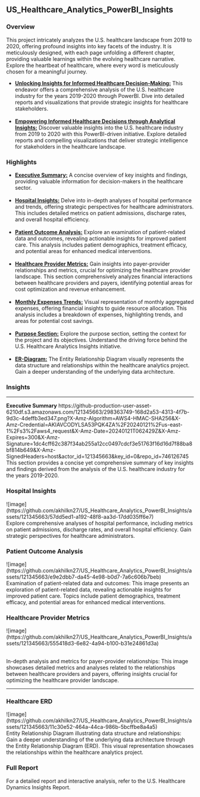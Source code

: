 <h2>US_Healthcare_Analytics_PowerBI_Insights</h2>

<h3>Overview</h3>

This project intricately analyzes the U.S. healthcare landscape from 2019 to 2020, offering profound insights into key facets of the industry. It is meticulously designed, with each page unfolding a different chapter, providing valuable learnings within the evolving healthcare narrative. Explore the heartbeat of healthcare, where every word is meticulously chosen for a meaningful journey.

<ul>
  <li><b><u>Unlocking Insights for Informed Healthcare Decision-Making:</b></u> This endeavor offers a comprehensive analysis of the U.S. healthcare industry for the years 2019-2020 through PowerBI. Dive into detailed reports and visualizations that provide strategic insights for healthcare stakeholders.</b></li><br>

<li><b><u>Empowering Informed Healthcare Decisions through Analytical Insights:</b></u> Discover valuable insights into the U.S. healthcare industry from 2019 to 2020 with this PowerBI-driven initiative. Explore detailed reports and compelling visualizations that deliver strategic intelligence for stakeholders in the healthcare landscape.</li></ul>

<h3>Highlights</h3>
<ul>
  <li><b><u>Executive Summary:</b></u> A concise overview of key insights and findings, providing valuable information for decision-makers in the healthcare sector.</li><br>

<li><b><u>Hospital Insights:</b></u> Delve into in-depth analyses of hospital performance and trends, offering strategic perspectives for healthcare administrators. This includes detailed metrics on patient admissions, discharge rates, and overall hospital efficiency.</li><br>

<li><b><u>Patient Outcome Analysis:</b></u> Explore an examination of patient-related data and outcomes, revealing actionable insights for improved patient care. This analysis includes patient demographics, treatment efficacy, and potential areas for enhanced medical interventions.</li><br>

<li><b><u>Healthcare Provider Metrics:</b></u> Gain insights into payer-provider relationships and metrics, crucial for optimizing the healthcare provider landscape. This section comprehensively analyzes financial interactions between healthcare providers and payers, identifying potential areas for cost optimization and revenue enhancement.</li><br>

<li><b><u>Monthly Expenses Trends:</b></u> Visual representation of monthly aggregated expenses, offering financial insights to guide resource allocation. This analysis includes a breakdown of expenses, highlighting trends, and areas for potential cost savings.</li><br>

<li><b><u>Purpose Section:</b></u> Explore the purpose section, setting the context for the project and its objectives. Understand the driving force behind the U.S. Healthcare Analytics Insights initiative.</li></br>

<li><b><u>ER-Diagram:</b></u> The Entity Relationship Diagram visually represents the data structure and relationships within the healthcare analytics project. Gain a deeper understanding of the underlying data architecture.</li></ul>

<h3>Insights</h3><hr>
<b>Executive Summary</b>
https://github-production-user-asset-6210df.s3.amazonaws.com/121345663/298363749-168d2a53-4313-4f7b-9d3c-4deffb3ed347.png?X-Amz-Algorithm=AWS4-HMAC-SHA256&X-Amz-Credential=AKIAVCODYLSA53PQK4ZA%2F20240121%2Fus-east-1%2Fs3%2Faws4_request&X-Amz-Date=20240121T062429Z&X-Amz-Expires=300&X-Amz-Signature=1dc4cff62c387f34ab255a12cc0497cdcf3e51763f16d16d7f88ba8bf814b649&X-Amz-SignedHeaders=host&actor_id=121345663&key_id=0&repo_id=746126745
<br>This section provides a concise yet comprehensive summary of key insights and findings derived from the analysis of the U.S. healthcare industry for the years 2019-2020.

<h3>Hospital Insights</h3>
![image](https://github.com/akhilkn27/US_Healthcare_Analytics_PowerBI_Insights/assets/121345663/57dd5ed1-a192-48f8-aa3d-17dd035ff6e7)
<br>Explore comprehensive analyses of hospital performance, including metrics on patient admissions, discharge rates, and overall hospital efficiency. Gain strategic perspectives for healthcare administrators.

<h3>Patient Outcome Analysis</h3>
![image](https://github.com/akhilkn27/US_Healthcare_Analytics_PowerBI_Insights/assets/121345663/e9e2dbb7-da45-4e98-b0d7-7a6c606b7beb)
<br>Examination of patient-related data and outcomes: This image presents an exploration of patient-related data, revealing actionable insights for improved patient care. Topics include patient demographics, treatment efficacy, and potential areas for enhanced medical interventions.

<h3>Healthcare Provider Metrics</h3>
![image](https://github.com/akhilkn27/US_Healthcare_Analytics_PowerBI_Insights/assets/121345663/555418d3-6e82-4a94-b100-b31e24861d3a)

<br>In-depth analysis and metrics for payer-provider relationships: This image showcases detailed metrics and analyses related to the relationships between healthcare providers and payers, offering insights crucial for optimizing the healthcare provider landscape.<hr>

<h3>Healthcare ERD</h3>
![image](https://github.com/akhilkn27/US_Healthcare_Analytics_PowerBI_Insights/assets/121345663/11c30e52-464a-44ca-986b-5bcffbe8a4a5)
<br>Entity Relationship Diagram illustrating data structure and relationships: Gain a deeper understanding of the underlying data architecture through the Entity Relationship Diagram (ERD). This visual representation showcases the relationships within the healthcare analytics project.

<h3>Full Report</h3>
For a detailed report and interactive analysis, refer to the U.S. Healthcare Dynamics Insights Report.

